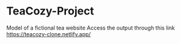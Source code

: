 # TeaCozy-Project
Model of a fictional tea website
Access the output through this link https://teacozy-clone.netlify.app/
